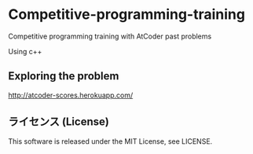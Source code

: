 # Competitive-programming-training
Competitive programming training with AtCoder past problems

Using c++

## Exploring the problem

http://atcoder-scores.herokuapp.com/

## ライセンス (License)

This software is released under the MIT License, see LICENSE.
